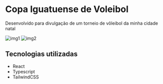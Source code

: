 # Copa Iguatuense de Voleibol

Desenvolvido para divulgação de um torneio de vôleibol da minha cidade natal

![img1](https://i.imgur.com/GB2zoLw.png)
![img2](https://i.imgur.com/CRUM31C.png)

## Tecnologias utilizadas
- React
- Typescript
- TailwindCSS
